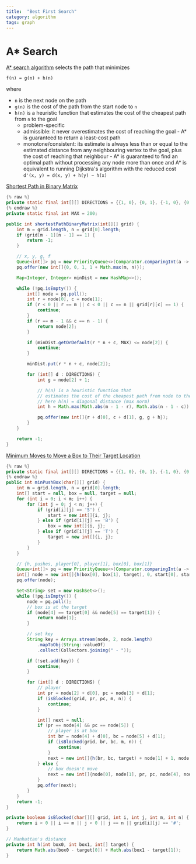 ```yaml
---
title:  "Best First Search"
category: algorithm
tags: graph
---
```

# A\* Search

[A\* search algorithm](https://en.wikipedia.org/wiki/A*_search_algorithm) selects the path that minimizes

```f(n) = g(n) + h(n)```

where 
* `n` is the next node on the path
* `g(n)` is the cost of the path from the start node to `n`
* `h(n)` is a heuristic function that estimates the cost of the cheapest path from `n` to the goal
  * problem-specific
  * admissible: it never overestimates the cost of reaching the goal - A* is guaranteed to return a least-cost path
  * monotone/consistent: its estimate is always less than or equal to the estimated distance from any neighbouring vertex to the goal, plus the cost of reaching that neighbour - A* is guaranteed to find an optimal path without processing any node more than once and A* is equivalent to running Dijkstra's algorithm with the reduced cost `d'(x, y) = d(x, y) + h(y) − h(x)`

[Shortest Path in Binary Matrix][shortest-path-in-binary-matrix]

```java
{% raw %}
private static final int[][] DIRECTIONS = {{1, 0}, {0, 1}, {-1, 0}, {0, -1}, {1, 1}, {-1, 1}, {-1, -1}, {1, -1}};
{% endraw %}
private static final int MAX = 200;

public int shortestPathBinaryMatrix(int[][] grid) {
    int m = grid.length, n = grid[0].length;
    if (grid[m - 1][n - 1] == 1) {
        return -1;
    }

    // x, y, g, f
    Queue<int[]> pq = new PriorityQueue<>(Comparator.comparingInt(a -> a[3]));
    pq.offer(new int[]{0, 0, 1, 1 + Math.max(m, n)});

    Map<Integer, Integer> minDist = new HashMap<>();

    while (!pq.isEmpty()) {
        int[] node = pq.poll();
        int r = node[0], c = node[1];
        if (r < 0 || r == m || c < 0 || c == n || grid[r][c] == 1) {
            continue;
        }
        if (r == m - 1 && c == n - 1) {
            return node[2];
        }

        if (minDist.getOrDefault(r * n + c, MAX) <= node[2]) {
            continue;
        }

        minDist.put(r * n + c, node[2]);

        for (int[] d : DIRECTIONS) {
            int g = node[2] + 1;

            // h(n) is a heuristic function that 
            // estimates the cost of the cheapest path from node to the goal
            // here h(n) = diagonal distance (max norm)
            int h = Math.max(Math.abs(m - 1 - r), Math.abs(n - 1 - c));

            pq.offer(new int[]{r + d[0], c + d[1], g, g + h});
        }
    }

    return -1;
}
```

[Minimum Moves to Move a Box to Their Target Location][minimum-moves-to-move-a-box-to-their-target-location]

```java
{% raw %}
private static final int[][] DIRECTIONS = {{1, 0}, {0, 1}, {-1, 0}, {0, -1}, {1, 1}, {-1, 1}, {-1, -1}, {1, -1}};
{% endraw %}
public int minPushBox(char[][] grid) {
    int m = grid.length, n = grid[0].length;
    int[] start = null, box = null, target = null;
    for (int i = 0; i < m; i++) {
        for (int j = 0; j < n; j++) {
            if (grid[i][j] == 'S') {
                start = new int[]{i, j};
            } else if (grid[i][j] == 'B') {
                box = new int[]{i, j};
            } else if (grid[i][j] == 'T') {
                target = new int[]{i, j};
            }
        }
    }

    // {h, pushes, player[0], player[1], box[0], box[1]}
    Queue<int[]> pq = new PriorityQueue<>(Comparator.comparingInt(a -> a[0]));
    int[] node = new int[]{h(box[0], box[1], target), 0, start[0], start[1], box[0], box[1]};
    pq.offer(node);

    Set<String> set = new HashSet<>();
    while (!pq.isEmpty()) {
        node = pq.poll();
        // box is at the target
        if (node[4] == target[0] && node[5] == target[1]) {
            return node[1];
        }

        // set key
        String key = Arrays.stream(node, 2, node.length)
            .mapToObj(String::valueOf)
            .collect(Collectors.joining(" - "));

        if (!set.add(key)) {
            continue;
        }

        for (int[] d : DIRECTIONS) {
            // player
            int pr = node[2] + d[0], pc = node[3] + d[1];
            if (isBlocked(grid, pr, pc, m, n)) {
                continue;
            }

            int[] next = null;
            if (pr == node[4] && pc == node[5]) {
                // player is at box
                int br = node[4] + d[0], bc = node[5] + d[1];
                if (isBlocked(grid, br, bc, m, n)) {
                    continue;
                }
                next = new int[]{h(br, bc, target) + node[1] + 1, node[1] + 1, pr, pc, br, bc};
            } else {
                // box doesn't move
                next = new int[]{node[0], node[1], pr, pc, node[4], node[5]};
            }
            pq.offer(next);
        }
    }
    return -1;
}

private boolean isBlocked(char[][] grid, int i, int j, int m, int n) {
    return i < 0 || i == m || j < 0 || j == n || grid[i][j] == '#';
}

// Manhattan's distance
private int h(int box0, int box1, int[] target) {
    return Math.abs(box0 - target[0]) + Math.abs(box1 - target[1]);
}
```

[minimum-moves-to-move-a-box-to-their-target-location]: https://leetcode.com/problems/minimum-moves-to-move-a-box-to-their-target-location/
[shortest-path-in-binary-matrix]: https://leetcode.com/problems/shortest-path-in-binary-matrix/
